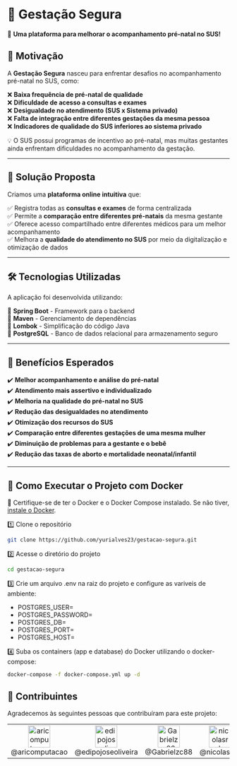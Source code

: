 # 🤰 Gestação Segura  

📌 **Uma plataforma para melhorar o acompanhamento pré-natal no SUS!**  

## 🚀 Motivação  

A **Gestação Segura** nasceu para enfrentar desafios no acompanhamento pré-natal no SUS, como:  

❌ **Baixa frequência de pré-natal de qualidade**  
❌ **Dificuldade de acesso a consultas e exames**  
❌ **Desigualdade no atendimento (SUS x Sistema privado)**  
❌ **Falta de integração entre diferentes gestações da mesma pessoa**  
❌ **Indicadores de qualidade do SUS inferiores ao sistema privado**  

💡 O SUS possui programas de incentivo ao pré-natal, mas muitas gestantes ainda enfrentam dificuldades no acompanhamento da gestação.  

---

## 🎯 Solução Proposta  

Criamos uma **plataforma online intuitiva** que:  

✅ Registra todas as **consultas e exames** de forma centralizada  
✅ Permite a **comparação entre diferentes pré-natais** da mesma gestante  
✅ Oferece acesso compartilhado entre diferentes médicos para um melhor acompanhamento  
✅ Melhora a **qualidade do atendimento no SUS** por meio da digitalização e otimização de dados  

---

## 🛠️ Tecnologias Utilizadas  

A aplicação foi desenvolvida utilizando:  

🔹 **Spring Boot** - Framework para o backend  
🔹 **Maven** - Gerenciamento de dependências  
🔹 **Lombok** - Simplificação do código Java  
🔹 **PostgreSQL** - Banco de dados relacional para armazenamento seguro  

---

## 🎯 Benefícios Esperados  

✔️ **Melhor acompanhamento e análise do pré-natal**  
✔️ **Atendimento mais assertivo e individualizado**  
✔️ **Melhoria na qualidade do pré-natal no SUS**  
✔️ **Redução das desigualdades no atendimento**  
✔️ **Otimização dos recursos do SUS**  
✔️ **Comparação entre diferentes gestações de uma mesma mulher**  
✔️ **Diminuição de problemas para a gestante e o bebê**  
✔️ **Redução das taxas de aborto e mortalidade neonatal/infantil**  

---

## 📌 Como Executar o Projeto  com Docker

🔹 Certifique-se de ter o Docker e o Docker Compose instalado. Se não tiver, [instale o Docker](https://docs.docker.com/get-docker/).

1️⃣ Clone o repositório  
```bash
git clone https://github.com/yurialves23/gestacao-segura.git
```

2️⃣ Acesse o diretório do projeto
```bash
cd gestacao-segura
```

3️⃣ Crie um arquivo .env na raiz do projeto e configure as variveis de ambiente:

- POSTGRES_USER=
- POSTGRES_PASSWORD=
- POSTGRES_DB=
- POSTGRES_PORT=
- POSTGRES_HOST=

4️⃣ Suba os containers (app e database) do Docker utilizando o docker-compose:
```bash
docker-compose -f docker-compose.yml up -d
```



## 👥 Contribuintes

Agradecemos às seguintes pessoas que contribuíram para este projeto:

<table>
  <tr>
   <td align="center"><a href="https://github.com/aricomputacao" target="blank"><img src="https://avatars.githubusercontent.com/aricomputacao" alt="aricomputacao" width="50" /></a><br>@aricomputacao</td>
   <td align="center"<a href="https://github.com/edipojoseoliveira" target="blank"><img src="https://avatars.githubusercontent.com/edipojoseoliveira" alt="edipojoseoliveira" width="50" /></a><br>@edipojoseoliveira</td>
   <td align="center"><a href="https://github.com/Gabrielzc88" target="blank"><img src="https://avatars.githubusercontent.com/Gabrielzc88" alt="Gabrielzc88" width="50" /></a><br>@Gabrielzc88</td>
   <td align="center"><a href="https://github.com/nicolasrds" target="blank"><img src="https://avatars.githubusercontent.com/nicolasrds" alt="nicolasrds" width="50" /></a><br>@nicolasrds</td>
   <td align="center"><a href="https://github.com/yurialves23" target="blank"><img src="https://avatars.githubusercontent.com/yurialves23" alt="yurialves23" width="50" /></a><br>@yurialves23</td>
  </tr>
</table>
